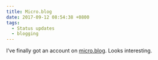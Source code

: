```yaml
---
title: Micro.blog
date: 2017-09-12 08:54:38 +0800
tags:
  - Status updates
  - blogging
---
```

I’ve finally got an account on [micro.blog](https://micro.blog). Looks interesting.
